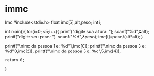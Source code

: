 # immc
Imc 
#include<stdio.h>
float imc[5],alt,peso;
int i;

int main(){
	 for(i=0;i<5;i++){
    	printf("digite sua altura: ");
    	scanf("%d",&alt);
    	printf("digite seu peso: ");
        scanf("%d",&peso);
    imc[i]=peso/(alt*alt);
	}

printf("\nimc da pessoa 1 e: %d",1,imc[0]);
printf("\nimc da pessoa 3 e: %d",3,imc[2]);
printf("\nimc da pessoa 5 e: %d",5,imc[4]);


	
	
	
	return 0;
}

